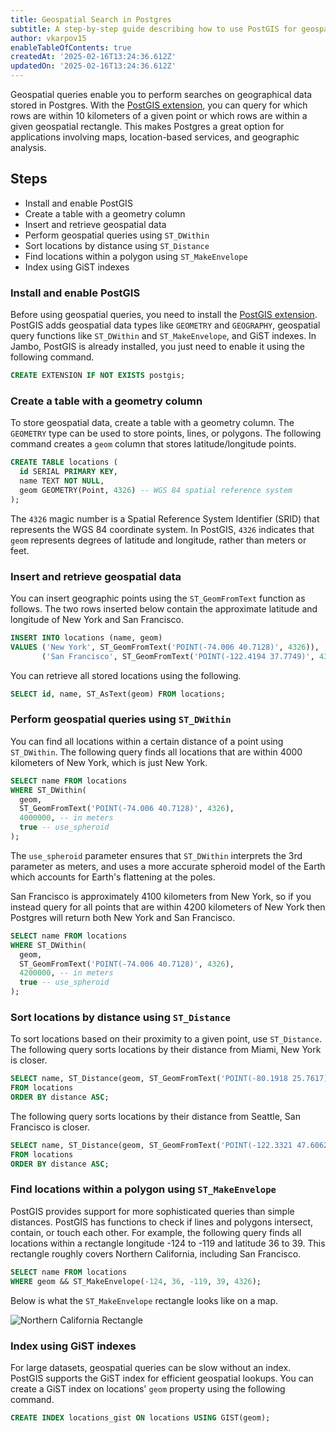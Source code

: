 ```yaml
---
title: Geospatial Search in Postgres
subtitle: A step-by-step guide describing how to use PostGIS for geospatial search in Postgres
author: vkarpov15
enableTableOfContents: true
createdAt: '2025-02-16T13:24:36.612Z'
updatedOn: '2025-02-16T13:24:36.612Z'
---
```


Geospatial queries enable you to perform searches on geographical data stored in Postgres.
With the [PostGIS extension](https://postgis.net/), you can query for which rows are within 10 kilometers of a given point or which rows are within a given geospatial rectangle.
This makes Postgres a great option for applications involving maps, location-based services, and geographic analysis.

## Steps

- Install and enable PostGIS
- Create a table with a geometry column
- Insert and retrieve geospatial data
- Perform geospatial queries using `ST_DWithin`
- Sort locations by distance using `ST_Distance`
- Find locations within a polygon using `ST_MakeEnvelope`
- Index using GiST indexes

### Install and enable PostGIS

Before using geospatial queries, you need to install the [PostGIS extension](https://postgis.net/).
PostGIS adds geospatial data types like `GEOMETRY` and `GEOGRAPHY`, geospatial query functions like `ST_DWithin` and `ST_MakeEnvelope`, and GiST indexes.
In Jambo, PostGIS is already installed, you just need to enable it using the following command.

```sql
CREATE EXTENSION IF NOT EXISTS postgis;
```

### Create a table with a geometry column

To store geospatial data, create a table with a geometry column.
The `GEOMETRY` type can be used to store points, lines, or polygons.
The following command creates a `geom` column that stores latitude/longitude points.

```sql
CREATE TABLE locations (
  id SERIAL PRIMARY KEY,
  name TEXT NOT NULL,
  geom GEOMETRY(Point, 4326) -- WGS 84 spatial reference system
);
```

The `4326` magic number is a Spatial Reference System Identifier (SRID) that represents the WGS 84 coordinate system.
In PostGIS, `4326` indicates that `geom` represents degrees of latitude and longitude, rather than meters or feet.

### Insert and retrieve geospatial data

You can insert geographic points using the `ST_GeomFromText` function as follows.
The two rows inserted below contain the approximate latitude and longitude of New York and San Francisco.

```sql
INSERT INTO locations (name, geom)
VALUES ('New York', ST_GeomFromText('POINT(-74.006 40.7128)', 4326)),
       ('San Francisco', ST_GeomFromText('POINT(-122.4194 37.7749)', 4326));
```

You can retrieve all stored locations using the following.

```sql
SELECT id, name, ST_AsText(geom) FROM locations;
```

### Perform geospatial queries using `ST_DWithin`

You can find all locations within a certain distance of a point using `ST_DWithin`.
The following query finds all locations that are within 4000 kilometers of New York, which is just New York.

```sql
SELECT name FROM locations
WHERE ST_DWithin(
  geom,
  ST_GeomFromText('POINT(-74.006 40.7128)', 4326),
  4000000, -- in meters
  true -- use_spheroid
);
```

The `use_spheroid` parameter ensures that `ST_DWithin` interprets the 3rd parameter as meters, and uses a more accurate spheroid model of the Earth which accounts for Earth's flattening at the poles.

San Francisco is approximately 4100 kilometers from New York, so if you instead query for all points that are within 4200 kilometers of New York then Postgres will return both New York and San Francisco.

```sql
SELECT name FROM locations
WHERE ST_DWithin(
  geom,
  ST_GeomFromText('POINT(-74.006 40.7128)', 4326),
  4200000, -- in meters
  true -- use_spheroid
);
```

### Sort locations by distance using `ST_Distance`

To sort locations based on their proximity to a given point, use `ST_Distance`.
The following query sorts locations by their distance from Miami, New York is closer.

```sql
SELECT name, ST_Distance(geom, ST_GeomFromText('POINT(-80.1918 25.7617)', 4326)) AS distance
FROM locations
ORDER BY distance ASC;
```

The following query sorts locations by their distance from Seattle, San Francisco is closer.

```sql
SELECT name, ST_Distance(geom, ST_GeomFromText('POINT(-122.3321 47.6062)', 4326)) AS distance
FROM locations
ORDER BY distance ASC;
```

### Find locations within a polygon using `ST_MakeEnvelope`

PostGIS provides support for more sophisticated queries than simple distances.
PostGIS has functions to check if lines and polygons intersect, contain, or touch each other.
For example, the following query finds all locations within a rectangle longitude -124 to -119 and latitude 36 to 39.
This rectangle roughly covers Northern California, including San Francisco.

```sql
SELECT name FROM locations
WHERE geom && ST_MakeEnvelope(-124, 36, -119, 39, 4326);
```

Below is what the `ST_MakeEnvelope` rectangle looks like on a map.

![Northern California Rectangle](https://codebarbarian-images.s3.us-east-1.amazonaws.com/ca-rectangle.png)

### Index using GiST indexes

For large datasets, geospatial queries can be slow without an index.
PostGIS supports the GiST index for efficient geospatial lookups.
You can create a GiST index on locations' `geom` property using the following command.

```sql
CREATE INDEX locations_gist ON locations USING GIST(geom);
```
